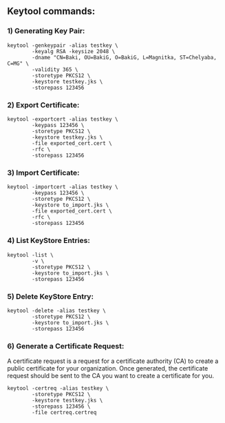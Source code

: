 ## Keytool commands:
### 1) Generating Key Pair:
```shell script
keytool -genkeypair -alias testkey \
        -keyalg RSA -keysize 2048 \
        -dname "CN=Baki, OU=BakiG, O=BakiG, L=Magnitka, ST=Chelyaba, C=MG" \
        -validity 365 \
        -storetype PKCS12 \
        -keystore testkey.jks \
        -storepass 123456
```
### 2) Export Certificate:
```shell script
keytool -exportcert -alias testkey \
        -keypass 123456 \
        -storetype PKCS12 \
        -keystore testkey.jks \
        -file exported_cert.cert \
        -rfc \
        -storepass 123456
```
### 3) Import Certificate:
```shell script
keytool -importcert -alias testkey \
        -keypass 123456 \
        -storetype PKCS12 \
        -keystore to_import.jks \
        -file exported_cert.cert \
        -rfc \
        -storepass 123456
```
### 4) List KeyStore Entries:
```shell script
keytool -list \
        -v \
        -storetype PKCS12 \
        -keystore to_import.jks \ 
        -storepass 123456
```
### 5) Delete KeyStore Entry:
```shell script
keytool -delete -alias testkey \
        -storetype PKCS12 \
        -keystore to_import.jks \
        -storepass 123456
```
### 6) Generate a Certificate Request:
A certificate request is a request for a certificate authority (CA) to create a public certificate for your organization. 
Once generated, the certificate request should be sent to the CA you want to create a certificate for you.
```shell script
keytool -certreq -alias testkey \
        -storetype PKCS12 \
        -keystore testkey.jks \
        -storepass 123456 \
        -file certreq.certreq
```
